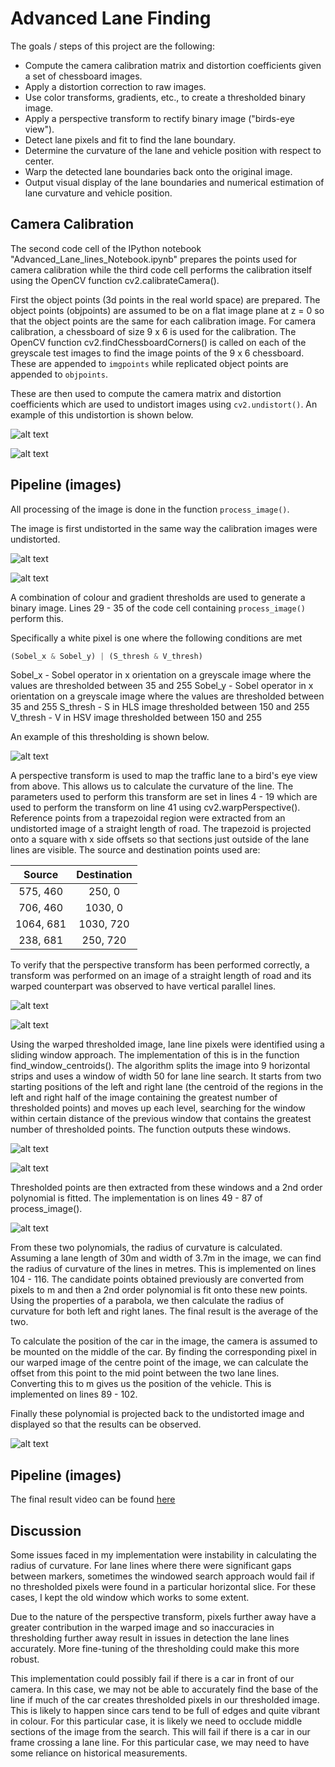 # **Advanced Lane Finding**

The goals / steps of this project are the following:

* Compute the camera calibration matrix and distortion coefficients given a set of chessboard images.
* Apply a distortion correction to raw images.
* Use color transforms, gradients, etc., to create a thresholded binary image.
* Apply a perspective transform to rectify binary image ("birds-eye view").
* Detect lane pixels and fit to find the lane boundary.
* Determine the curvature of the lane and vehicle position with respect to center.
* Warp the detected lane boundaries back onto the original image.
* Output visual display of the lane boundaries and numerical estimation of lane curvature and vehicle position.

[//]: # (Image References)

[raw_calib]: ./images_for_report/raw_calibration.jpg "Raw calibration image"
[undistort_calib]: ./images_for_report/undistorted_calibration.png "Undistorted calibration image"
[raw_test]: ./images_for_report/raw_test.jpg "Raw test image"
[undistort_test]: ./images_for_report/undistorted_test.png "Undistorted test image"
[thresholded_test]: ./images_for_report/thresholded_test.png "Thresholded test image"
[untransformed_test]: ./images_for_report/untransformed_test.jpg "Untransformed test image"
[transformed_test]: ./images_for_report/transformed_test.png "Transformed test image"
[raw_test]: ./images_for_report/raw_test.jpg "Raw test image"
[windowed_test]: ./images_for_report/windowed_test.png "Windowed image"
[polynomial_test]: ./images_for_report/polynomial_test.png "Polynomial image"
[result]: ./images_for_report/final_image.png "Result"

## Camera Calibration

The second code cell of the IPython notebook "Advanced_Lane_lines_Notebook.ipynb" prepares the points used for camera calibration while the third code cell performs the calibration itself using the OpenCV function cv2.calibrateCamera().

First the object points (3d points in the real world space) are prepared. The object points (objpoints) are assumed to be on a flat image plane at z = 0 so that the object points are the same for each calibration image. For camera calibration, a chessboard of size 9 x 6 is used for the calibration. The OpenCV function cv2.findChessboardCorners() is called on each of the greyscale test images to find the image points of the 9 x 6 chessboard. These are appended to `imgpoints` while replicated object points are appended to `objpoints`. 

These are then used to compute the camera matrix and distortion coefficients which are used to undistort images using `cv2.undistort()`. An example of this undistortion is shown below.

![alt text][raw_calib]

![alt text][undistort_calib]

## Pipeline (images)

All processing of the image is done in the function `process_image()`.

The image is first undistorted in the same way the calibration images were undistorted.

![alt text][raw_test]

![alt text][undistort_test]

A combination of colour and gradient thresholds are used to generate a binary image. Lines 29 - 35 of the code cell containing `process_image()` perform this. 

Specifically a white pixel is one where the following conditions are met

```python
(Sobel_x & Sobel_y) | (S_thresh & V_thresh)
```

Sobel_x - Sobel operator in x orientation on a greyscale image where the values are thresholded between 35 and 255
Sobel_y - Sobel operator in x orientation on a greyscale image where the values are thresholded between 35 and 255
S_thresh - S in HLS image thresholded between 150 and 255
V_thresh - V in HSV image thresholded between 150 and 255

An example of this thresholding is shown below.

![alt text][thresholded_test]

A perspective transform is used to map the traffic lane to a bird's eye view from above. This allows us to calculate the curvature of the line. The parameters used to perform this transform are set in lines 4 - 19 which are used to perform the transform on line 41 using cv2.warpPerspective(). Reference points from a trapezoidal region were extracted from an undistorted image of a straight length of road. The trapezoid is projected onto a square with x side offsets so that sections just outside of the lane lines are visible. The source and destination points used are:

| Source        | Destination   | 
|:-------------:|:-------------:| 
| 575, 460      | 250, 0        | 
| 706, 460      | 1030, 0       |
| 1064, 681     | 1030, 720     |
| 238, 681      | 250, 720      |

To verify that the perspective transform has been performed correctly, a transform was performed on an image of a straight length of road and its warped counterpart was observed to have vertical parallel lines. 


![alt text][untransformed_test]

![alt text][transformed_test]

Using the warped thresholded image, lane line pixels were identified using a sliding window approach. The implementation of this is in the function find_window_centroids(). The algorithm splits the image into 9 horizontal strips and uses a window of width 50 for lane line search. It starts from two starting positions of the left and right lane (the centroid of the regions in the left and right half of the image containing the greatest number of thresholded points) and moves up each level, searching for the window within certain distance of the previous window that contains the greatest number of thresholded points. The function outputs these windows.

![alt text][raw_test]

![alt text][windowed_test]

Thresholded points are then extracted from these windows and a 2nd order polynomial is fitted. The implementation is on lines 49 - 87 of process_image().

![alt text][polynomial_test]

From these two polynomials, the radius of curvature is calculated. Assuming a lane length of 30m and width of 3.7m in the image, we can find the radius of curvature of the lines in metres. This is implemented on lines 104 - 116. The candidate points obtained previously are converted from pixels to m and then a 2nd order polynomial is fit onto these new points. Using the properties of a parabola, we then calculate the radius of curvature for both left and right lanes. The final result is the average of the two. 

To calculate the position of the car in the image, the camera is assumed to be mounted on the middle of the car. By finding the corresponding pixel in our warped image of the centre point of the image, we can calculate the offset from this point to the mid point between the two lane lines. Converting this to m gives us the position of the vehicle. This is implemented on lines 89 - 102.

Finally these polynomial is projected back to the undistorted image and displayed so that the results can be observed.

![alt text][result]

## Pipeline (images)

The final result video can be found [here](./output_project_video.mp4)

## Discussion

Some issues faced in my implementation were instability in calculating the radius of curvature. For lane lines where there were significant gaps between markers, sometimes the windowed search approach would fail if no thresholded pixels were found in a particular horizontal slice. For these cases, I kept the old window which works to some extent. 

Due to the nature of the perspective transform, pixels further away have a greater contribution in the warped image and so inaccuracies in thresholding further away result in issues in detection the lane lines accurately. More fine-tuning of the thresholding could make this more robust. 

This implementation could possibly fail if there is a car in front of our camera. In this case, we may not be able to accurately find the base of the line if much of the car creates thresholded pixels in our thresholded image. This is likely to happen since cars tend to be full of edges and quite vibrant in colour. For this particular case, it is likely we need to occlude middle sections of the image from the search. This will fail if there is a car in our frame crossing a lane line. For this particular case, we may need to have some reliance on historical measurements. 
